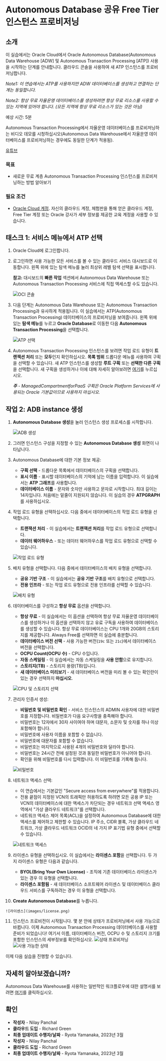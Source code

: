 # Autonomous Database 공유 Free Tier 인스턴스 프로비저닝

## 소개

이 실습에서는 Oracle Cloud에서 Oracle Autonomous Database(Autonomous Data Warehouse \[ADW\] 및 Autonomous Transaction Processing \[ATP\]) 사용을 시작하는 단계를 안내합니다. 클라우드 콘솔을 사용하여 새 ATP 인스턴스를 프로비저닝합니다.

_Note1: 이 연습에서는 ATP를 사용하지만 ADW 데이터베이스를 생성하고 연결하는 단계는 동일합니다._

_Note2: 항상 무료 자율운영 데이터베이스를 생성하려면 항상 무료 리소스를 사용할 수 있는 지역에 있어야 합니다. (모든 지역에 항상 무료 리소스가 있는 것은 아님)_

예상 시간: 5분

Autonomous Transaction Processing에서 자율운영 데이터베이스를 프로비저닝하는 비디오 데모를 시청하십시오(Autonomous Data Warehouse에서 자율운영 데이터베이스를 프로비저닝하는 경우에도 동일한 단계가 적용됨).

[유튜브](youtube:Q6hxMaAPghI)

### 목표

*   새로운 무료 계층 Autonomous Transaction Processing 인스턴스를 프로비저닝하는 방법 알아보기

### 필요 조건

*   [Oracle Cloud 계정](https://www.oracle.com/cloud/free/). 자신의 클라우드 계정, 체험판을 통해 얻은 클라우드 계정, Free Tier 계정 또는 Oracle 강사가 세부 정보를 제공한 교육 계정을 사용할 수 있습니다.

## 태스크 1: 서비스 메뉴에서 ATP 선택

1.  Oracle Cloud에 로그인합니다.
    
2.  로그인하면 사용 가능한 모든 서비스를 볼 수 있는 클라우드 서비스 대시보드로 이동합니다. 왼쪽 위에 있는 탐색 메뉴를 눌러 최상위 레벨 탐색 선택을 표시합니다.
    
    **참고:** 대시보드의 **빠른 작업** 섹션에서 Autonomous Data Warehouse 또는 Autonomous Transaction Processing 서비스에 직접 액세스할 수도 있습니다.
    
    ![OCI 콘솔](images/oci-console.png)
    
3.  다음 단계는 Autonomous Data Warehouse 또는 Autonomous Transaction Processing과 유사하게 적용됩니다. 이 실습에서는 ATP(Autonomous Transaction Processing) 데이터베이스의 프로비저닝을 보여줍니다. 왼쪽 위에 있는 **탐색 메뉴**를 누르고 **Oracle Database**로 이동한 다음 **Autonomous Transaction Processing**을 선택합니다.
    
    ![ATP 선택](https://oracle-livelabs.github.io/common/images/console/database-atp.png)
    
4.  Autonomous Transaction Processing 인스턴스를 보려면 작업 로드 유형이 **트랜잭션 처리** 또는 **모두**인지 확인하십시오. **목록 범위** 드롭다운 메뉴를 사용하여 구획을 선택할 수 있습니다. 새 ATP 인스턴스를 생성할 **루트 구획** 또는 **선택한 다른 구획**을 선택합니다. 새 구획을 생성하거나 이에 대해 자세히 알아보려면 [여기](https://docs.cloud.oracle.com/iaas/Content/Identity/Tasks/managingcompartments.htm#three)를 누르십시오.
    
    _**주** - ManagedCompartmentforPaaS 구획은 Oracle Platform Services에 사용되는 Oracle 기본값이므로 사용하지 마십시오._
    

## 작업 2: ADB instance 생성

1.  **Autonomous Database 생성**을 눌러 인스턴스 생성 프로세스를 시작합니다.
    
    ![ADB 생성](images/create-adb.png)
    
2.  그러면 인스턴스 구성을 지정할 수 있는 **Autonomous Database 생성** 화면이 나타납니다.
    
3.  Autonomous Database에 대한 기본 정보 제공:
    
    *   **구획 선택** - 드롭다운 목록에서 데이터베이스의 구획을 선택합니다.
    *   **표시 이름** - 표시할 데이터베이스의 기억에 남는 이름을 입력합니다. 이 실습에서는 **ATP 그래프**를 사용합니다.
    *   **데이터베이스 이름** - 문자와 숫자만 사용하고 문자로 시작합니다. 최대 길이는 14자입니다. 처음에는 밑줄이 지원되지 않습니다. 이 실습의 경우 **ATPGRAPH**를 사용하십시오.
4.  작업 로드 유형을 선택하십시오. 다음 중에서 데이터베이스의 작업 로드 유형을 선택합니다.
    
    *   **트랜잭션 처리** - 이 실습에서는 **트랜잭션 처리**를 작업 로드 유형으로 선택합니다.
    *   **데이터 웨어하우스** - 또는 데이터 웨어하우스를 작업 로드 유형으로 선택할 수 있습니다.
    
    ![작업 로드 유형](images/workload-type.png)
    
5.  배치 유형을 선택합니다. 다음 중에서 데이터베이스의 배치 유형을 선택합니다.
    
    *   **공유 기반 구조** - 이 실습에서는 **공유 기반 구조**를 배치 유형으로 선택합니다.
    *   **전용 인프라** - 또는 작업 로드 유형으로 전용 인프라를 선택할 수 있습니다.
    
    ![배치 유형](images/deployment-type.png)
    
6.  데이터베이스를 구성하고 **항상 무료** 옵션을 선택합니다.
    
    *   **항상 무료** - 이 실습에서는 이 옵션을 선택하여 항상 무료 자율운영 데이터베이스를 생성하거나 이 옵션을 선택하지 않고 유료 구독을 사용하여 데이터베이스를 생성할 수 있습니다. 항상 무료 데이터베이스는 CPU 1개와 20GB의 스토리지를 제공합니다. Always Free를 선택하면 이 실습에 충분합니다.
    *   **데이터베이스 버전 선택** - 사용 가능한 버전(`19c` 또는 `21c`)에서 데이터베이스 버전을 선택합니다.
    *   **OCPU Count(OCPU 수)** - CPU 수입니다.
    *   **자동 스케일링** - 이 실습에서는 자동 스케일링을 **사용 안함**으로 유지합니다.
    *   **스토리지(TB)** - 스토리지 용량(TB)입니다.
    *   **새 데이터베이스 미리보기** - 새 데이터베이스 버전을 미리 볼 수 있는 확인란이 있는 경우 선택하지 **마십시오**.
    
    ![CPU 및 스토리지 선택](images/atp-choose-cpu-storage.png)
    
7.  관리자 인증서 생성:
    
    *   **비밀번호 및 비밀번호 확인** - 서비스 인스턴스의 ADMIN 사용자에 대한 비밀번호를 지정합니다. 비밀번호가 다음 요구사항을 충족해야 합니다.
    *   비밀번호는 12자에서 30자 사이여야 하며 대문자, 소문자 및 숫자를 하나 이상 포함해야 합니다.
    *   비밀번호에 사용자 이름을 포함할 수 없습니다.
    *   비밀번호에 대문자를 포함할 수 없습니다.
    *   비밀번호는 마지막으로 사용된 4개의 비밀번호와 달라야 합니다.
    *   비밀번호는 24시간 전에 설정된 것과 동일한 비밀번호가 아니어야 합니다.
    *   확인을 위해 비밀번호를 다시 입력합니다. 이 비밀번호를 기록해 둡니다.
    
    ![비밀번호](images/password.png)
    
8.  네트워크 액세스 선택:
    
    *   이 연습에서는 기본값인 "Secure access from everywhere"를 적용합니다.
    *   전용 끝점이 지정된 VCN의 트래픽만 허용하도록 하려면 모든 공용 IP 또는 VCN의 데이터베이스에 대한 액세스가 차단되는 경우 네트워크 선택 액세스 영역에서 "가상 클라우드 네트워크"를 선택합니다.
    *   네트워크 액세스 제어 목록(ACL)을 설정하여 Autonomous Database에 대한 액세스를 제어하고 제한할 수 있습니다. IP 주소, CIDR 블록, 가상 클라우드 네트워크, 가상 클라우드 네트워크 OCID의 네 가지 IP 표기법 유형 중에서 선택할 수 있습니다.
    
    ![네트워크 액세스](images/network-access.png)
    
9.  라이센스 유형을 선택하십시오. 이 실습에서는 **라이센스 포함**을 선택합니다. 두 가지 라이센스 유형은 다음과 같습니다.
    
    *   **BYOL(Bring Your Own License)** - 조직에 기존 데이터베이스 라이센스가 있는 경우 이 유형을 선택합니다.
    *   **라이센스 포함됨** - 새 데이터베이스 소프트웨어 라이센스 및 데이터베이스 클라우드 서비스를 구독하려는 경우 이 유형을 선택합니다.
10.  **Create Autonomous Database**를 누릅니다.
    
    ![라이센스](images/license.png)
    
11.  인스턴스 프로비전이 시작됩니다. 몇 분 안에 상태가 프로비저닝에서 사용 가능으로 바뀝니다. 이제 Autonomous Transaction Processing 데이터베이스를 사용할 준비가 되었습니다! 여기서 이름, 데이터베이스 버전, OCPU 수 및 스토리지 크기를 포함한 인스턴스의 세부정보를 확인하십시오. ![상태 프로비저닝](images/atp-graph-provisioning.png) ![사용 가능한 상태](images/atp-graph-available.png)
    

이제 다음 실습을 진행할 수 있습니다.

## 자세히 알아보겠습니까?

Autonomous Data Warehouse를 사용하는 일반적인 워크플로우에 대한 설명서를 보려면 [여기](https://docs.oracle.com/en/cloud/paas/autonomous-data-warehouse-cloud/user/autonomous-workflow.html#GUID-5780368D-6D40-475C-8DEB-DBA14BA675C3)를 클릭하십시오.

## 확인

*   **작성자** - Nilay Panchal
*   **클라우드 도입** - Richard Green
*   **최종 업데이트 수행자/날짜** - Ryota Yamanaka, 2023년 3월
*   **작성자** - Nilay Panchal
*   **클라우드 도입** - Richard Green
*   **최종 업데이트 수행자/날짜** - Ryota Yamanaka, 2023년 3월